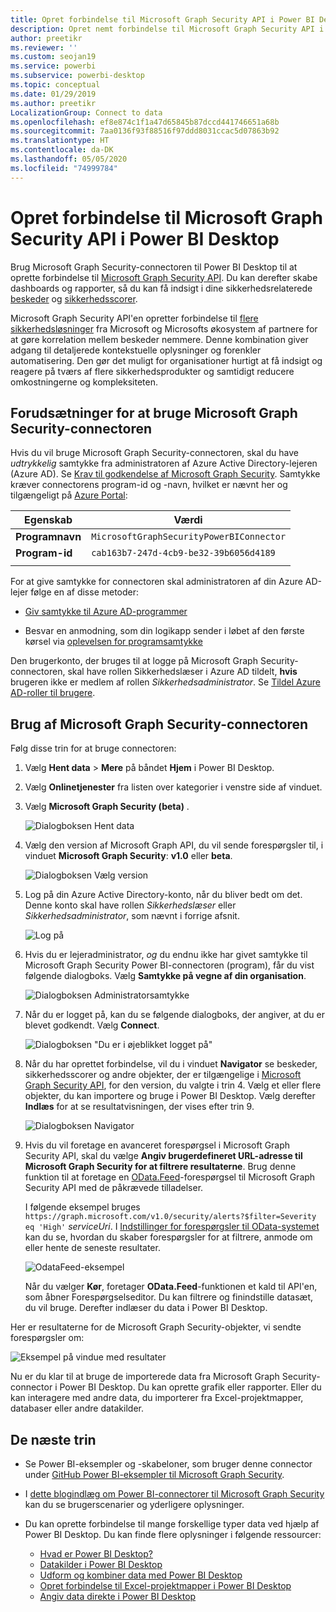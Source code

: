 ```yaml
---
title: Opret forbindelse til Microsoft Graph Security API i Power BI Desktop
description: Opret nemt forbindelse til Microsoft Graph Security API i Power BI Desktop
author: preetikr
ms.reviewer: ''
ms.custom: seojan19
ms.service: powerbi
ms.subservice: powerbi-desktop
ms.topic: conceptual
ms.date: 01/29/2019
ms.author: preetikr
LocalizationGroup: Connect to data
ms.openlocfilehash: ef8e874c1f1a47d65845b87dccd441746651a68b
ms.sourcegitcommit: 7aa0136f93f88516f97ddd8031ccac5d07863b92
ms.translationtype: HT
ms.contentlocale: da-DK
ms.lasthandoff: 05/05/2020
ms.locfileid: "74999784"
---
```

# <a name="connect-to-the-microsoft-graph-security-api-in-power-bi-desktop"></a>Opret forbindelse til Microsoft Graph Security API i Power BI Desktop

Brug Microsoft Graph Security-connectoren til Power BI Desktop til at oprette forbindelse til [Microsoft Graph Security API](https://aka.ms/graphsecuritydocs). Du kan derefter skabe dashboards og rapporter, så du kan få indsigt i dine sikkerhedsrelaterede [beskeder](https://docs.microsoft.com/graph/api/resources/alert?view=graph-rest-1.0) og [sikkerhedsscorer](https://docs.microsoft.com/graph/api/resources/securescores?view=graph-rest-beta).

Microsoft Graph Security API'en opretter forbindelse til [flere sikkerhedsløsninger](https://aka.ms/graphsecurityalerts) fra Microsoft og Microsofts økosystem af partnere for at gøre korrelation mellem beskeder nemmere. Denne kombination giver adgang til detaljerede kontekstuelle oplysninger og forenkler automatisering. Den gør det muligt for organisationer hurtigt at få indsigt og reagere på tværs af flere sikkerhedsprodukter og samtidigt reducere omkostningerne og kompleksiteten.

## <a name="prerequisites-to-use-the-microsoft-graph-security-connector"></a>Forudsætninger for at bruge Microsoft Graph Security-connectoren

Hvis du vil bruge Microsoft Graph Security-connectoren, skal du have *udtrykkelig* samtykke fra administratoren af Azure Active Directory-lejeren (Azure AD). Se [Krav til godkendelse af Microsoft Graph Security](https://aka.ms/graphsecurityauth).
Samtykke kræver connectorens program-id og -navn, hvilket er nævnt her og tilgængeligt på [Azure Portal](https://portal.azure.com):

| Egenskab | Værdi |
|----------|-------|
| **Programnavn** | `MicrosoftGraphSecurityPowerBIConnector` |
| **Program-id** | `cab163b7-247d-4cb9-be32-39b6056d4189` |
|||

For at give samtykke for connectoren skal administratoren af din Azure AD-lejer følge en af disse metoder:

* [Giv samtykke til Azure AD-programmer](https://docs.microsoft.com/azure/active-directory/develop/v2-permissions-and-consent)

* Besvar en anmodning, som din logikapp sender i løbet af den første kørsel via [oplevelsen for programsamtykke](https://docs.microsoft.com/azure/active-directory/develop/application-consent-experience)
   
Den brugerkonto, der bruges til at logge på Microsoft Graph Security-connectoren, skal have rollen Sikkerhedslæser i Azure AD tildelt, **hvis** brugeren ikke er medlem af rollen *Sikkerhedsadministrator*. Se [Tildel Azure AD-roller til brugere](https://docs.microsoft.com/graph/security-authorization#assign-azure-ad-roles-to-users).

## <a name="using-the-microsoft-graph-security-connector"></a>Brug af Microsoft Graph Security-connectoren

Følg disse trin for at bruge connectoren:

1. Vælg **Hent data** > **Mere** på båndet **Hjem** i Power BI Desktop.
2. Vælg **Onlinetjenester** fra listen over kategorier i venstre side af vinduet.
3. Vælg **Microsoft Graph Security (beta)** .

    ![Dialogboksen Hent data](media/desktop-connect-graph-security/GetData.PNG)
    
4. Vælg den version af Microsoft Graph API, du vil sende forespørgsler til, i vinduet **Microsoft Graph Security**: **v1.0** eller **beta**.

    ![Dialogboksen Vælg version](media/desktop-connect-graph-security/selectVersion.PNG)
    
5. Log på din Azure Active Directory-konto, når du bliver bedt om det. Denne konto skal have rollen *Sikkerhedslæser* eller *Sikkerhedsadministrator*, som nævnt i forrige afsnit.

    ![Log på](media/desktop-connect-graph-security/SignIn.PNG) 
    
6. Hvis du er lejeradministrator, *og* du endnu ikke har givet samtykke til Microsoft Graph Security Power BI-connectoren (program), får du vist følgende dialogboks. Vælg **Samtykke på vegne af din organisation**.

    ![Dialogboksen Administratorsamtykke](media/desktop-connect-graph-security/AdminConsent.PNG)
    
7. Når du er logget på, kan du se følgende dialogboks, der angiver, at du er blevet godkendt. Vælg **Connect**.

    ![Dialogboksen "Du er i øjeblikket logget på"](media/desktop-connect-graph-security/SignedIn.PNG)
    
8. Når du har oprettet forbindelse, vil du i vinduet **Navigator** se beskeder, sikkerhedsscorer og andre objekter, der er tilgængelige i [Microsoft Graph Security API](https://aka.ms/graphsecuritydocs), for den version, du valgte i trin 4. Vælg et eller flere objekter, du kan importere og bruge i Power BI Desktop. Vælg derefter **Indlæs** for at se resultatvisningen, der vises efter trin 9.

    ![Dialogboksen Navigator](media/desktop-connect-graph-security/NavTable.PNG)
    
9. Hvis du vil foretage en avanceret forespørgsel i Microsoft Graph Security API, skal du vælge **Angiv brugerdefineret URL-adresse til Microsoft Graph Security for at filtrere resultaterne**. Brug denne funktion til at foretage en [OData.Feed](https://docs.microsoft.com/power-bi/desktop-connect-odata)-forespørgsel til Microsoft Graph Security API med de påkrævede tilladelser.

   I følgende eksempel bruges `https://graph.microsoft.com/v1.0/security/alerts?$filter=Severity eq 'High'` *serviceUri*. I [Indstillinger for forespørgsler til OData-systemet](https://docs.microsoft.com/graph/query-parameters) kan du se, hvordan du skaber forespørgsler for at filtrere, anmode om eller hente de seneste resultater.

   ![OdataFeed-eksempel](media/desktop-connect-graph-security/ODataFeed.PNG)
    
   Når du vælger **Kør**, foretager **OData.Feed**-funktionen et kald til API'en, som åbner Forespørgselseditor. Du kan filtrere og finindstille datasæt, du vil bruge. Derefter indlæser du data i Power BI Desktop.

Her er resultaterne for de Microsoft Graph Security-objekter, vi sendte forespørgsler om:

   ![Eksempel på vindue med resultater](media/desktop-connect-graph-security/Result.PNG)
    

Nu er du klar til at bruge de importerede data fra Microsoft Graph Security-connector i Power BI Desktop. Du kan oprette grafik eller rapporter. Eller du kan interagere med andre data, du importerer fra Excel-projektmapper, databaser eller andre datakilder.

## <a name="next-steps"></a>De næste trin
* Se Power BI-eksempler og -skabeloner, som bruger denne connector under [GitHub Power BI-eksempler til Microsoft Graph Security](https://aka.ms/graphsecuritypowerbiconnectorsamples).

* I [dette blogindlæg om Power BI-connectorer til Microsoft Graph Security](https://aka.ms/graphsecuritypowerbiconnectorblogpost) kan du se brugerscenarier og yderligere oplysninger.

* Du kan oprette forbindelse til mange forskellige typer data ved hjælp af Power BI Desktop. Du kan finde flere oplysninger i følgende ressourcer:

    * [Hvad er Power BI Desktop?](desktop-what-is-desktop.md)
    * [Datakilder i Power BI Desktop](desktop-data-sources.md)
    * [Udform og kombiner data med Power BI Desktop](desktop-shape-and-combine-data.md)
    * [Opret forbindelse til Excel-projektmapper i Power BI Desktop](desktop-connect-excel.md)
    * [Angiv data direkte i Power BI Desktop](desktop-enter-data-directly-into-desktop.md)
